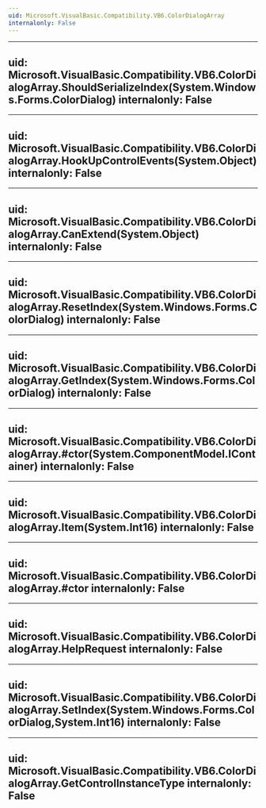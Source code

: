 ```yaml
---
uid: Microsoft.VisualBasic.Compatibility.VB6.ColorDialogArray
internalonly: False
---
```


---
uid: Microsoft.VisualBasic.Compatibility.VB6.ColorDialogArray.ShouldSerializeIndex(System.Windows.Forms.ColorDialog)
internalonly: False
---

---
uid: Microsoft.VisualBasic.Compatibility.VB6.ColorDialogArray.HookUpControlEvents(System.Object)
internalonly: False
---

---
uid: Microsoft.VisualBasic.Compatibility.VB6.ColorDialogArray.CanExtend(System.Object)
internalonly: False
---

---
uid: Microsoft.VisualBasic.Compatibility.VB6.ColorDialogArray.ResetIndex(System.Windows.Forms.ColorDialog)
internalonly: False
---

---
uid: Microsoft.VisualBasic.Compatibility.VB6.ColorDialogArray.GetIndex(System.Windows.Forms.ColorDialog)
internalonly: False
---

---
uid: Microsoft.VisualBasic.Compatibility.VB6.ColorDialogArray.#ctor(System.ComponentModel.IContainer)
internalonly: False
---

---
uid: Microsoft.VisualBasic.Compatibility.VB6.ColorDialogArray.Item(System.Int16)
internalonly: False
---

---
uid: Microsoft.VisualBasic.Compatibility.VB6.ColorDialogArray.#ctor
internalonly: False
---

---
uid: Microsoft.VisualBasic.Compatibility.VB6.ColorDialogArray.HelpRequest
internalonly: False
---

---
uid: Microsoft.VisualBasic.Compatibility.VB6.ColorDialogArray.SetIndex(System.Windows.Forms.ColorDialog,System.Int16)
internalonly: False
---

---
uid: Microsoft.VisualBasic.Compatibility.VB6.ColorDialogArray.GetControlInstanceType
internalonly: False
---
